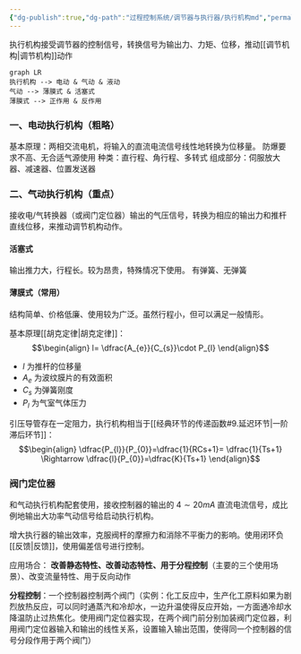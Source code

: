 ```yaml
---
{"dg-publish":true,"dg-path":"过程控制系统/调节器与执行器/执行机构md","permalink":"/过程控制系统/调节器与执行器/执行机构md/","dgPassFrontmatter":true,"noteIcon":"","created":"2024-10-17T12:42:27.901+08:00","updated":"2024-11-02T18:03:18.683+08:00"}
---
```



执行机构接受调节器的控制信号，转换信号为输出力、力矩、位移，推动[[调节机构\|调节机构]]动作

```mermaid
graph LR
执行机构 --> 电动 & 气动 & 液动
气动 --> 薄膜式 & 活塞式
薄膜式 --> 正作用 & 反作用

```


### 一、电动执行机构（粗略）
基本原理：两相交流电机，将输入的直流电流信号线性地转换为位移量。
防爆要求不高、无合适气源使用
种类：直行程、角行程、多转式
组成部分：伺服放大器、减速器、位置发送器

### 二、气动执行机构（重点）
接收电/气转换器（或阀门定位器）输出的气压信号，转换为相应的输出力和推杆直线位移，来推动调节机构动作。
#### 活塞式
输出推力大，行程长。较为昂贵，特殊情况下使用。
有弹簧、无弹簧
#### 薄膜式（常用）
结构简单、价格低廉、使用较为广泛。虽然行程小，但可以满足一般情形。

基本原理[[胡克定律\|胡克定律]]：
$$\begin{align}
l= \dfrac{A_{e}}{C_{s}}\cdot P_{l}
\end{align}$$
-  $l$ 为推杆的位移量
-  $A_{e}$ 为波纹膜片的有效面积
-  $C_{s}$ 为弹簧刚度
-  $P_{l}$ 为气室气体压力

引压导管存在一定阻力，执行机构相当于[[经典环节的传递函数#9.延迟环节\|一阶滞后环节]]：
$$\begin{align}
\dfrac{P_{l}}{P_{0}}=\dfrac{1}{RCs+1}= \dfrac{1}{Ts+1} \Rightarrow  \dfrac{l}{P_{0}}=\dfrac{K}{Ts+1}
\end{align}$$

### 阀门定位器
和气动执行机构配套使用，接收控制器的输出的 $4\sim 20mA$ 直流电流信号，成比例地输出大功率气动信号给启动执行机构。

增大执行器的输出效率，克服阀杆的摩擦力和消除不平衡力的影响。使用闭环负[[反馈\|反馈]]，使用偏差信号进行控制。

应用场合：
**改善静态特性、改善动态特性、用于分程控制**（主要的三个使用场景）、改变流量特性、用于反向动作


**分程控制**：一个控制器控制两个阀门（实例：化工反应中，生产化工原料如果为剧烈放热反应，可以同时通蒸汽和冷却水，一边升温使得反应开始，一方面通冷却水降温防止过热焦化。使用阀门定位器实现，在两个阀门前分别加装阀门定位器，利用阀门定位器输入和输出的线性关系，设置输入输出范围，使得同一个控制器的信号分段作用于两个阀门）

